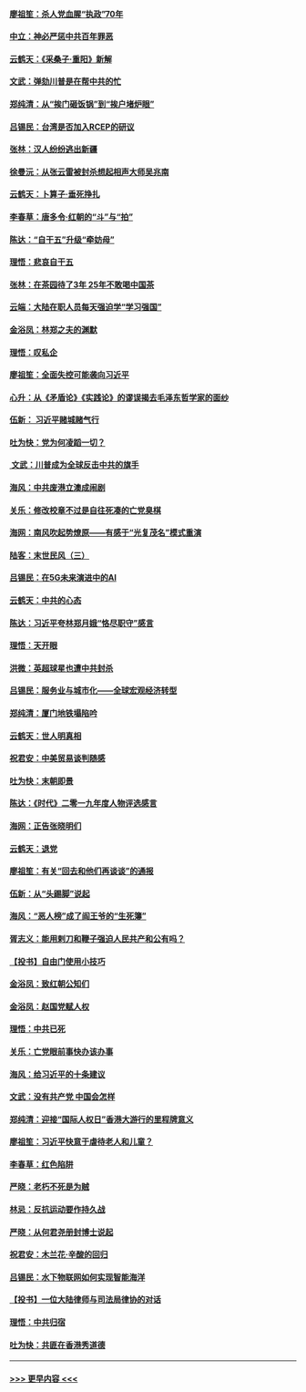 #### [廖祖笙：杀人党血腥“执政”70年](../pages/nsc993/n11745144.md?t=12270944) 
#### [中立：神必严惩中共百年罪恶](../pages/nsc993/n11744970.md?t=12270944) 
#### [云鹤天：《采桑子‧重阳》新解](../pages/nsc993/n11744948.md?t=12270944) 
#### [文武：弹劾川普是在帮中共的忙](../pages/nsc993/n11744758.md?t=12270944) 
#### [郑纯清：从“挨门砸饭锅”到“挨户堵炉眼”](../pages/nsc993/n11744745.md?t=12270944) 
#### [吕锡民：台湾是否加入RCEP的研议](../pages/nsc993/n11744701.md?t=12270944) 
#### [张林：汉人纷纷逃出新疆](../pages/nsc993/n11743530.md?t=12270944) 
#### [徐曼沅：从张云雷被封杀想起相声大师吴兆南](../pages/nsc993/n11741816.md?t=12270944) 
#### [云鹤天：卜算子‧垂死挣扎](../pages/nsc993/n11739956.md?t=12270944) 
#### [李春草：唐多令‧红朝的“斗”与“拍”](../pages/nsc993/n11739830.md?t=12270944) 
#### [陈达：“自干五”升级“牵妨母”](../pages/nsc993/n11739724.md?t=12270944) 
#### [理悟：悲哀自干五](../pages/nsc993/n11739547.md?t=12270944) 
#### [张林：在茶园待了3年 25年不敢喝中国茶](../pages/nsc993/n11739240.md?t=12270944) 
#### [云端：大陆在职人员每天强迫学“学习强国”](../pages/nsc993/n11738735.md?t=12270944) 
#### [金浴凤：林郑之夫的渊默](../pages/nsc993/n11737735.md?t=12270944) 
#### [理悟：叹私企](../pages/nsc993/n11737715.md?t=12270944) 
#### [廖祖笙：全面失控可能袭向习近平](../pages/nsc993/n11737704.md?t=12270944) 
#### [心升：从《矛盾论》《实践论》的谬误揭去毛泽东哲学家的面纱](../pages/nsc993/n11736962.md?t=12270944) 
#### [伍新： 习近平赌城赌气行](../pages/nsc993/n11736929.md?t=12270944) 
#### [吐为快：党为何凌蹈一切？](../pages/nsc993/n11736915.md?t=12270944) 
#### [ 文武：川普成为全球反击中共的旗手](../pages/nsc993/n11736882.md?t=12270944) 
#### [海风：中共废港立澳成闹剧](../pages/nsc993/n11735857.md?t=12270944) 
#### [关乐：修改校章不过是自往死凑的亡党臭棋](../pages/nsc993/n11735097.md?t=12270944) 
#### [海网：南风吹起势燎原——有感于“光复茂名”模式重演](../pages/nsc993/n11732308.md?t=12270944) 
#### [陆客：末世民风（三）](../pages/nsc993/n11732211.md?t=12270944) 
#### [吕锡民：在5G未来演进中的AI](../pages/nsc993/n11730010.md?t=12270944) 
#### [云鹤天：中共的心态](../pages/nsc993/n11729906.md?t=12270944) 
#### [陈达：习近平夸林郑月娥“恪尽职守”感言](../pages/nsc993/n11729881.md?t=12270944) 
#### [理悟：天开眼](../pages/nsc993/n11729699.md?t=12270944) 
#### [洪微：英超球星也遭中共封杀](../pages/nsc993/n11727243.md?t=12270944) 
#### [吕锡民：服务业与城市化——全球宏观经济转型](../pages/nsc993/n11725845.md?t=12270944) 
#### [郑纯清：厦门地铁塌陷吟](../pages/nsc993/n11725813.md?t=12270944) 
#### [云鹤天：世人明真相](../pages/nsc993/n11725621.md?t=12270944) 
#### [祝君安：中美贸易谈判随感](../pages/nsc993/n11725609.md?t=12270944) 
#### [吐为快：末朝即景](../pages/nsc993/n11723365.md?t=12270944) 
#### [陈达：《时代》二零一九年度人物评选感言](../pages/nsc993/n11723337.md?t=12270944) 
#### [海网：正告张晓明们](../pages/nsc993/n11723228.md?t=12270944) 
#### [云鹤天：退党](../pages/nsc993/n11723056.md?t=12270944) 
#### [廖祖笙：有关“回去和他们再谈谈”的通报](../pages/nsc993/n11722442.md?t=12270944) 
#### [伍新：从“头踢脚”说起](../pages/nsc993/n11722429.md?t=12270944) 
#### [海风：“恶人榜”成了阎王爷的“生死簿”](../pages/nsc993/n11722272.md?t=12270944) 
#### [胥志义：能用剌刀和鞭子强迫人民共产和公有吗？](../pages/nsc993/n11720569.md?t=12270944) 
#### [【投书】自由门使用小技巧](../pages/nsc993/n11720180.md?t=12270944) 
#### [金浴凤：致红朝公知们](../pages/nsc993/n11720563.md?t=12270944) 
#### [金浴凤：赵国党赋人权](../pages/nsc993/n11720533.md?t=12270944) 
#### [理悟：中共已死](../pages/nsc993/n11720233.md?t=12270944) 
#### [关乐：亡党眼前事快办该办事](../pages/nsc993/n11719160.md?t=12270944) 
#### [海风：给习近平的十条建议](../pages/nsc993/n11717616.md?t=12270944) 
#### [文武：没有共产党 中国会怎样](../pages/nsc993/n11717584.md?t=12270944) 
#### [郑纯清：迎接“国际人权日”香港大游行的里程牌意义](../pages/nsc993/n11717417.md?t=12270944) 
#### [廖祖笙：习近平快意于虐待老人和儿童？](../pages/nsc993/n11715313.md?t=12270944) 
#### [李春草：红色陷阱](../pages/nsc993/n11715029.md?t=12270944) 
#### [严晓：老朽不死是为贼](../pages/nsc993/n11712910.md?t=12270944) 
#### [林忌：反抗运动要作持久战](../pages/nsc993/n11712623.md?t=12270944) 
#### [严晓：从何君尧册封博士说起](../pages/nsc993/n11712465.md?t=12270944) 
#### [祝君安：木兰花·辛酸的回归](../pages/nsc993/n11712381.md?t=12270944) 
#### [吕锡民：水下物联网如何实现智能海洋](../pages/nsc993/n11711158.md?t=12270944) 
#### [【投书】一位大陆律师与司法局律协的对话](../pages/nsc993/n11709675.md?t=12270944) 
#### [理悟：中共归宿](../pages/nsc993/n11710059.md?t=12270944) 
#### [吐为快：共匪在香港秀道德](../pages/nsc993/n11709979.md?t=12270944) 

----
#### [ >>> 更早内容 <<< ](../indexes/nsc993-earlier.md)
